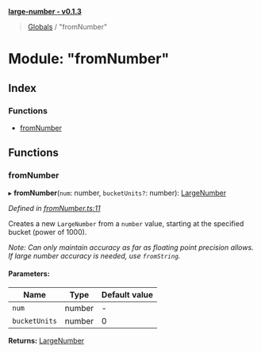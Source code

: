 **[large-number - v0.1.3](../README.md)**

> [Globals](../globals.md) / "fromNumber"

# Module: "fromNumber"

## Index

### Functions

* [fromNumber](_fromnumber_.md#fromnumber)

## Functions

### fromNumber

▸ **fromNumber**(`num`: number, `bucketUnits?`: number): [LargeNumber](../interfaces/_types_.largenumber.md)

*Defined in [fromNumber.ts:11](https://github.com/zimmed/large-number/blob/1a6f6b7/src/fromNumber.ts#L11)*

Creates a new `LargeNumber` from a `number` value, starting at the specified bucket (power of 1000).

_Note: Can only maintain accuracy as far as floating point precision allows. If large number accuracy
is needed, use `fromString`._

#### Parameters:

Name | Type | Default value |
------ | ------ | ------ |
`num` | number | - |
`bucketUnits` | number | 0 |

**Returns:** [LargeNumber](../interfaces/_types_.largenumber.md)
